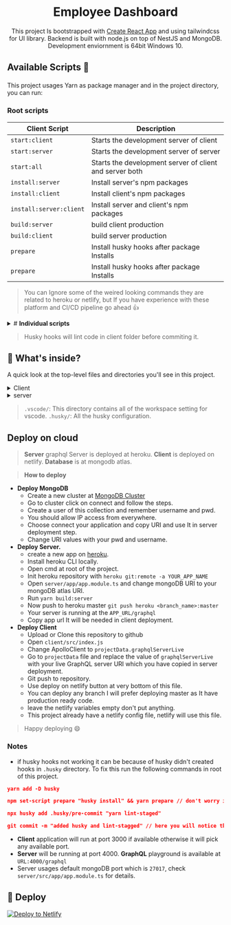 # <div align="center"> Employee Dashboard

<div align="center">

This project Is bootstrapped with [Create React App](https://github.com/facebook/create-react-app) and using tailwindcss for UI library. Backend is built with node.js on top of NestJS and MongoDB. Development enviornment is 64bit Windows 10.

</div>

## <p>Available Scripts :helicopter:</p>

This project usages Yarn as package manager and in the project directory, you can run:

### Root scripts

| Client Script            | Description                                              |
|--------------------------|----------------------------------------------------------|
| `start:client`           | Starts the development server of client                  |
| `start:server`           | Starts the development server of server                  |
| `start:all`              | Starts the development server of client and server both  |
| `install:server`         | Install server's npm packages                              |
| `install:client`         | Install client's npm packages                              |
| `install:server:client`  | Install server and client's npm packages                   |
| `build:server`           | build client production                                  |
| `build:client`           | build server production                                  |
| `prepare`                | Install husky hooks after package Installs               |
| `prepare`                | Install husky hooks after package Installs               |

>You can Ignore some of the weired looking commands they are related to heroku or netlify, but If you have experience with these platform and CI/CD pipeline go ahead 👍

<details>
  <summary># <b>Individual scripts</b></summary>

| Client Script      | Description                               | Server Script      | Description                         |
|--------------------|-------------------------------------------|--------------------|-------------------------------------|
| `start:dev`        | Starts the development server             | `start`             | Starts the server                   |
| `build`            | Production build                          | `start:dev`         | Starts the server in watch mode     |
|  `test`            | Runs unit tests                           | `start:debug`       | Starts the server in debug mode     |
|  `eject`           | [React Eject](https://bit.ly/2TOYE0A)     | `start:prod`        | Runs prod server, run `build` first |
| `lint`             | Shows all the linting errors in codebase  | `lint`              | Fix all the liting errors           |
| `lint:fix`         | Fix all the liting errors                 | `build`            | Production build                     |

</details>

> Husky hooks will lint code in client folder before commiting it.

## 🧐 What's inside?

A quick look at the top-level files and directories you'll see in this project.

<details>
  <summary>Client</summary>

    ├── .vscode
    ├── node_modules
    ├── public
    ├── src
        ├── assets
        ├── components
        ├── container
        ├── context
        ├── pages
        ├── routes
        ├── utils
    ├──_redirects
    ├── netlify.toml
    ├── .eslintrc.json
    ├── .gitignore
    ├── .prettierrc
    ├── craco.config.js
    ├── package.json
    ├── README.md
    ├── tailwind.config.js
    └── yarn.lock
</details>
<details>
  <summary>server</summary>

    ├── .vscode
    ├── node_modules
    ├── dist
    ├── src
        ├── app
          ├── employee
          ├── salary
          ├── shared
          ├── app.module.ts
        ├── main.ts
    ├── nest-cli.json
    ├── netlify.toml
    ├── .eslintrc.json
    ├── .gitignore
    ├── .prettierrc
    ├── package.json
    ├── README.md
    ├── schema.gql
    ├── tsconfig.build.json
    ├── tsconfig.json
    └── yarn.lock
</details>

> `.vscode/`: This directory contains all of the workspace setting for vscode.
> `.husky/`:  All the husky configuration.

## Deploy on cloud

> <b>Server</b> graphql Server is deployed at heroku.
> <b>Client</b> is deployed on netlify.
> <b>Database</b> is at mongodb atlas.

> <b>How to deploy</b>

- <b>Deploy MongoDB</b>
  - Create a new cluster at [MongoDB Cluster](https://bit.ly/3zrWsfN)
  - Go to cluster click on connect and follow the steps.
  - Create a user of this collection and remember username and pwd.
  - You should allow IP access from everywhere.
  - Choose connect your application and copy URI and use It in server deployment step.
  - Change URI values with your pwd and username.
- <b>Deploy Server.</b>
  - create a new app on [heroku](https://dashboard.heroku.com/new-app).
  - Install heroku CLI locally.
  - Open cmd at root of the project.
  - Init heroku repository with `heroku git:remote -a YOUR_APP_NAME`
  - Open `server/app/app.module.ts` and change mongoDB URI to your mongoDB atlas URI.
  - Run `yarn build:server`
  - Now push to heroku master `git push heroku <branch_name>:master`
  - Your server is running at the `APP_URL/graphql`
  - Copy app url It will be needed in client deployment.
- <b>Deploy Client</b>
  - Upload or Clone this repository to github
  - Open `client/src/index.js`
  - Change ApolloClient to `projectData.graphqlServerLive`
  - Go to `projectData` file and replace the value of `graphqlServerLive` with your live GraphQL server URI which you have copied in server deployment.
  - Git push to repository.
  - Use deploy on netlify button at very bottom of this file.
  - You can deploy any branch I will prefer deploying master as It have production ready code.
  - leave the netlify variables empty don't put anything.
  - This project already have a netlify config file, netlify will use this file.

> Happy deploying 😄

### Notes

- if husky hooks not working it can be because of husky didn't created hooks in `.husky` directory. To fix this run the following commands in root of this project.

```json
yarn add -D husky

npm set-script prepare "husky install" && yarn prepare // don't worry if this not work It just add prepare script to npm Scripts which is already added.

npx husky add .husky/pre-commit "yarn lint-staged"

git commit -m "added husky and lint-stagged" // here you will notice the lint-staged checking the files with help of husky
```

- <b>Client</b> application will run at port 3000 if available otherwise it will pick any available port.
- <b>Server</b> will be running at port 4000. <b>GraphQL</b> playground is available at `URL:4000/graphql`
- Server usages default mongoDB port which is `27017`, check `server/src/app/app.module.ts` for details.

## 💫 Deploy

[![Deploy to Netlify](https://www.netlify.com/img/deploy/button.svg)](https://app.netlify.com/start/deploy?repository=https://github.com/Rajesh-Royal/Employee-Management-Dashboard)
